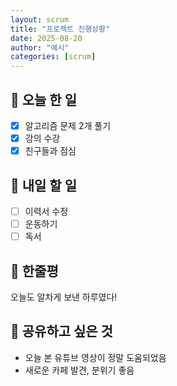 ```yaml
---
layout: scrum
title: "프로젝트 진행상황"
date: 2025-08-20
author: "예시"
categories: [scrum]
---
```


## 📝 오늘 한 일
- [x] 알고리즘 문제 2개 풀기
- [x] 강의 수강
- [x] 친구들과 점심

## 🎯 내일 할 일
- [ ] 이력서 수정
- [ ] 운동하기
- [ ] 독서

## 💭 한줄평
오늘도 알차게 보낸 하루였다!

## 🔗 공유하고 싶은 것
- 오늘 본 유튜브 영상이 정말 도움되었음
- 새로운 카페 발견, 분위기 좋음
